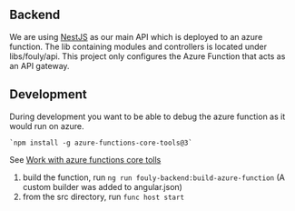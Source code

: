 ## Backend

We are using [NestJS](https://nestjs.com/) as our main API which is deployed to an azure function.
The lib containing modules and controllers is located under libs/fouly/api.
This project only configures the Azure Function that acts as an API gateway.

## Development
During development you want to be able to debug the azure function as it would run on azure.

    `npm install -g azure-functions-core-tools@3`
See [Work with azure functions core tolls](https://docs.microsoft.com/en-us/azure/azure-functions/functions-run-local?tabs=windows%2Ccsharp%2Cbash)

1. build the function, run `ng run fouly-backend:build-azure-function` (A custom builder was added to angular.json)
2. from the src directory, run `func host start`

